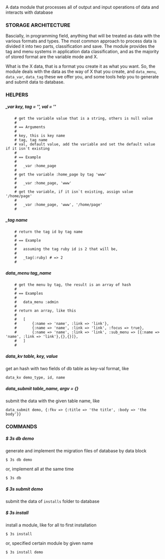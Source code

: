 A data module that processes all of output and input operations of data and interacts with database


### STORAGE ARCHITECTURE

Bascially, in programming field, anything that will be treated as data with the various formats and types. The most common approach to process data is divided it into two parts, classification and save. The module provides the tag and menu systems in application data classification, and as the majority of stored format are the variable mode and X.

What is the X data, that is a format you create it as what you want. So, the module deals with the data as the way of X that you create, and `data_menu`, `data_var`, `data_tag` these we offer you, and some tools help you to generate and submit data to database.


### HELPERS

##### _var key, tag = '', val = ''
```
	# get the variable value that is a string, others is null value
	#
	# == Arguments
	#
	# key, this is key name
	# tag, tag name
	# val, default value, add the variable and set the default value if it isn`t existing
	#
	# == Example
	#
	# 	_var :home_page
	#
	# get the variable :home_page by tag 'www'
	#
	# 	_var :home_page, 'www'
	#
	# get the variable, if it isn`t existing, assign value '/home/page'
	#
	# 	_var :home_page, 'www', '/home/page'
	#
```

##### _tag name
```
	# return the tag id by tag name
	#
	# == Example
	# 	
	# 	assuming the tag ruby id is 2 that will be,
	#
	# 	_tag(:ruby) # => 2
	#
```

##### data_menu tag_name
```
	# get the menu by tag, the result is an array of hash
	#
	# == Examples
	#
	#	data_menu :admin
	#
	# return an array, like this
	#
	#	[
	#		{:name => 'name', :link => 'link'},
	#		{:name => 'name', :link => 'link', :focus => true},
	#		{:name => 'name', :link => 'link', :sub_menu => [{:name => 'name', :link => 'link'},{},{}]},
	# 	]
	#
```

##### data_kv table, key, value
get an hash with two fields of db table as key-val format, like

	data_kv demo_type, id, name

##### data_submit table_name, argv = {}
submit the data with the given table name, like

	data_submit demo, {:fkv => {:title => 'the title', :body => 'the body'}}


### COMMANDS

##### $ 3s db demo
generate and implement the migration files of database by data block

	$ 3s db demo

or, implement all at the same time

	$ 3s db

##### $ 3s submit demo
submit the data of `installs` folder to database

##### $ 3s install
install a module, like for all to first installation

	$ 3s install

or, specified certain module by given name

	$ 3s install demo

